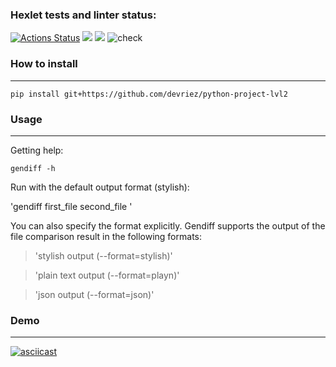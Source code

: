 ### Hexlet tests and linter status:
[![Actions Status](https://github.com/devriez/python-project-lvl2/workflows/hexlet-check/badge.svg)](https://github.com/devriez/python-project-lvl2/actions) <a href="https://codeclimate.com/github/devriez/python-project-lvl2/maintainability"><img src="https://api.codeclimate.com/v1/badges/af9b1e8df3711153892c/maintainability" /></a> <a href="https://codeclimate.com/github/devriez/python-project-lvl2/test_coverage"><img src="https://api.codeclimate.com/v1/badges/af9b1e8df3711153892c/test_coverage" /></a> ![check](https://github.com/devriez/python-project-lvl2/workflows/check/badge.svg)

### How to install
_________________________________________________________________________________________________________________________________________________________________________________
`pip install git+https://github.com/devriez/python-project-lvl2 `

### Usage
_________________________________________________________________________________________________________________________________________________________________________________
Getting help:

`gendiff -h `

Run with the default output format (stylish):

'gendiff first_file second_file '

You can also specify the format explicitly. Gendiff supports the output of the file comparison result in the following formats:

>'stylish output (--format=stylish)'

>'plain text output (--format=playn)'

>'json output (--format=json)'

### Demo
___________________________________________________________________________________________________________________________________________________________________________________

[![asciicast](https://asciinema.org/a/SSTykcjidgX0sB45QxcGuk2e6.svg)](https://asciinema.org/a/SSTykcjidgX0sB45QxcGuk2e6)
